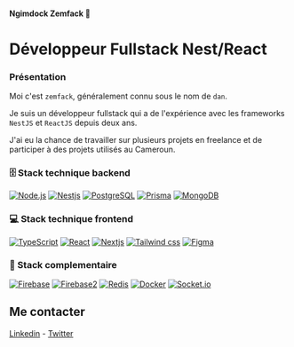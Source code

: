 #### Ngimdock Zemfack 🐻
# Développeur Fullstack Nest/React

### Présentation
Moi c'est `zemfack`, généralement connu sous le nom de `dan`. 

Je suis un développeur fullstack qui a de l'expérience avec les frameworks `NestJS` et `ReactJS` depuis deux ans.

J'ai eu la chance de travailler sur plusieurs projets en freelance et de participer à des projets utilisés au Cameroun.


### 🗄️ Stack technique backend
<p>
   <a href="#"><img alt="Node.js" src="https://img.shields.io/badge/Node.js-43853D.svg?logo=node.js&logoColor=white"></a>
   <a href="#"><img alt="Nestjs" src="https://custom-icon-badges.herokuapp.com/badge/Nestjs-EA2845.svg?logo=nestjs&logoColor=white"></a>
   <a href="#"><img alt="PostgreSQL" src ="https://img.shields.io/badge/PostgreSQL-316192.svg?logo=postgresql&logoColor=white"></a>
   <a href="#"><img alt="Prisma" src ="https://img.shields.io/badge/Prisma-07405e.svg?logo=prisma&logoColor=white"></a>
   <a href="#"><img alt="MongoDB" src ="https://img.shields.io/badge/MongoDB-4ea94b.svg?logo=mongodb&logoColor=white"></a>
</p>

### 💻 Stack technique frontend

<p>
  <a href="https://github.com/search?q=user%3ADenverCoder1+language%3AtypeScript"><img alt="TypeScript" src="https://img.shields.io/badge/TypeScript-007ACC.svg?logo=typescript&logoColor=white"></a>
  <a href="#"><img alt="React" src="https://img.shields.io/badge/React-02569B.svg?logo=react&logoColor=white"></a>
  <a href="#"><img alt="Nextjs" src="https://custom-icon-badges.herokuapp.com/badge/Nextjs-000000.svg?logo=nextjs-13&logoColor=white"></a>
  <a href="#"><img alt="Tailwind css" src="https://custom-icon-badges.herokuapp.com/badge/TailwindCss-0A9EDC.svg?logo=tailwindcss&logoColor=white"></a>
  <a href="#"><img alt="Figma" src="https://custom-icon-badges.herokuapp.com/badge/Figma-5C2D91.svg?logo=figma&logoColor=white"></a>
</p>

### 🧰 Stack complementaire
<p>
   <a href="#"><img alt="Firebase" src="https://custom-icon-badges.herokuapp.com/badge/Firebase-FECD2E.svg?logo=firebase&logoColor=white"></a>
   <a href="#"><img alt="Firebase2" src="https://custom-icon-badges.herokuapp.com/badge/Firebase-FECD2E.svg?logo=redis&logoColor=white"></a>
   <a href="#"><img alt="Redis" src="https://custom-icon-badges.herokuapp.com/badge/Redis-A61F11.svg?logo=redis&logoColor=white"></a>
   <a href="#"><img alt="Docker" src="https://custom-icon-badges.herokuapp.com/badge/Docker-028BB9.svg?logo=docker&logoColor=white"></a>
   <a href="#"><img alt="Socket.io" src="https://custom-icon-badges.herokuapp.com/badge/Socket.io-000000.svg?logo=socketio&logoColor=white"></a>
</p>


## Me contacter
[Linkedin](https://www.linkedin.com/in/ngimdock-zemfack/) - [Twitter](https://github.com/ngimdock)
